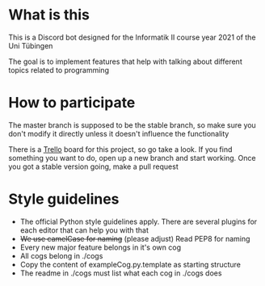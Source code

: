 # What is this
This is a Discord bot designed for the Informatik II course year 2021 of the Uni Tübingen

The goal is to implement features that help with talking about different topics related to programming

# How to participate
The master branch is supposed to be the stable branch, so make sure you don't modify it directly unless it doesn't influence the functionality

There is a [Trello](https://trello.com/b/M3wlcI77/info2bot) board for this project, so go take a look. If you find something you want to do, open up a new branch and start working. Once you got a stable version going, make a pull request

# Style guidelines
- The official Python style guidelines apply. There are several plugins for each editor that can help you with that
- ~~We use camelCase for naming~~ (please adjust) Read PEP8 for naming
- Every new major feature belongs in it's own cog
- All cogs belong in ./cogs
- Copy the content of exampleCog.py.template as starting structure
- The readme in ./cogs must list what each cog in ./cogs does
